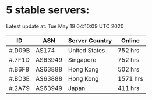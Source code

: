 # 5 stable servers:

Latest update at: Tue May 19 04:10:09 UTC 2020

| ID | ASN | Server Country | Online |
| -- | --- | -------------- | ------ |
| #.D09B | AS174 | United States | 752 hrs |
| #.7F1D | AS63949 | Singapore | 752 hrs |
| #.B6F8 | AS63888 | Hong Kong | 502 hrs |
| #.BD3E | AS63888 | Hong Kong | 1571 hrs |
| #.2A79 | AS63949 | Japan | 411 hrs |

